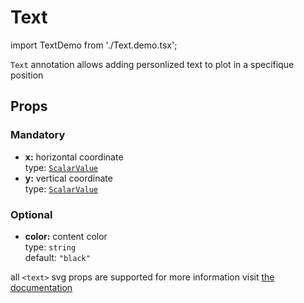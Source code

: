 # Text

import TextDemo from './Text.demo.tsx';

`Text` annotation allows adding personlized text to plot in a specifique position

<TextDemo/>

## Props

### Mandatory

- **x:** horizontal coordinate<br />
  type: [`ScalarValue`](../500_types/scalarValue.md)<br/>
- **y:** vertical coordinate<br />
  type: [`ScalarValue`](../500_types/scalarValue.md)<br/>

### Optional

- **color:** content color<br />
  type: `string`<br/>
  default: `"black"`

all `<text>` svg props are supported for more information visit [the documentation](https://developer.mozilla.org/en-US/docs/Web/SVG/Element/text)
